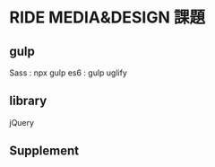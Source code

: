 # RIDE MEDIA&DESIGN 課題
## gulp

Sass : npx gulp
es6 : gulp uglify

## library

jQuery

## Supplement